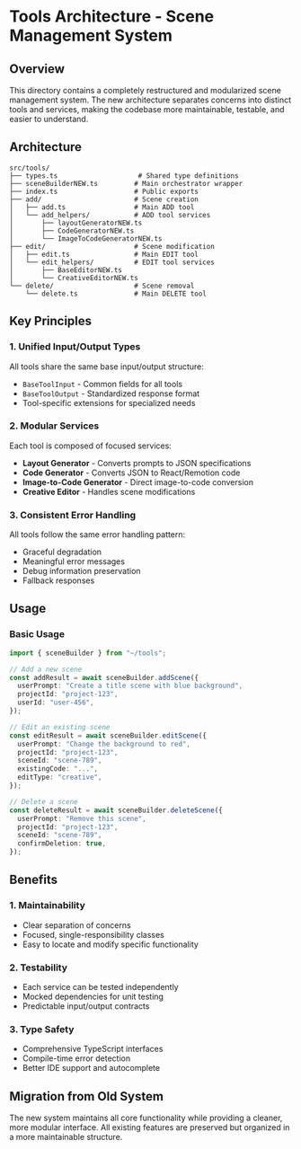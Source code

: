 # Tools Architecture - Scene Management System

## Overview

This directory contains a completely restructured and modularized scene management system. The new architecture separates concerns into distinct tools and services, making the codebase more maintainable, testable, and easier to understand.

## Architecture

```
src/tools/
├── types.ts                    # Shared type definitions
├── sceneBuilderNEW.ts         # Main orchestrator wrapper
├── index.ts                   # Public exports
├── add/                       # Scene creation
│   ├── add.ts                 # Main ADD tool
│   └── add_helpers/           # ADD tool services
│       ├── layoutGeneratorNEW.ts
│       ├── CodeGeneratorNEW.ts
│       └── ImageToCodeGeneratorNEW.ts
├── edit/                      # Scene modification
│   ├── edit.ts                # Main EDIT tool
│   └── edit_helpers/          # EDIT tool services
│       ├── BaseEditorNEW.ts
│       └── CreativeEditorNEW.ts
└── delete/                    # Scene removal
    └── delete.ts              # Main DELETE tool
```

## Key Principles

### 1. Unified Input/Output Types
All tools share the same base input/output structure:
- `BaseToolInput` - Common fields for all tools
- `BaseToolOutput` - Standardized response format
- Tool-specific extensions for specialized needs

### 2. Modular Services
Each tool is composed of focused services:
- **Layout Generator** - Converts prompts to JSON specifications
- **Code Generator** - Converts JSON to React/Remotion code
- **Image-to-Code Generator** - Direct image-to-code conversion
- **Creative Editor** - Handles scene modifications

### 3. Consistent Error Handling
All tools follow the same error handling pattern:
- Graceful degradation
- Meaningful error messages
- Debug information preservation
- Fallback responses

## Usage

### Basic Usage

```typescript
import { sceneBuilder } from "~/tools";

// Add a new scene
const addResult = await sceneBuilder.addScene({
  userPrompt: "Create a title scene with blue background",
  projectId: "project-123",
  userId: "user-456",
});

// Edit an existing scene
const editResult = await sceneBuilder.editScene({
  userPrompt: "Change the background to red",
  projectId: "project-123",
  sceneId: "scene-789",
  existingCode: "...",
  editType: "creative",
});

// Delete a scene
const deleteResult = await sceneBuilder.deleteScene({
  userPrompt: "Remove this scene",
  projectId: "project-123",
  sceneId: "scene-789",
  confirmDeletion: true,
});
```

## Benefits

### 1. **Maintainability**
- Clear separation of concerns
- Focused, single-responsibility classes
- Easy to locate and modify specific functionality

### 2. **Testability**
- Each service can be tested independently
- Mocked dependencies for unit testing
- Predictable input/output contracts

### 3. **Type Safety**
- Comprehensive TypeScript interfaces
- Compile-time error detection
- Better IDE support and autocomplete

## Migration from Old System

The new system maintains all core functionality while providing a cleaner, more modular interface. All existing features are preserved but organized in a more maintainable structure. 